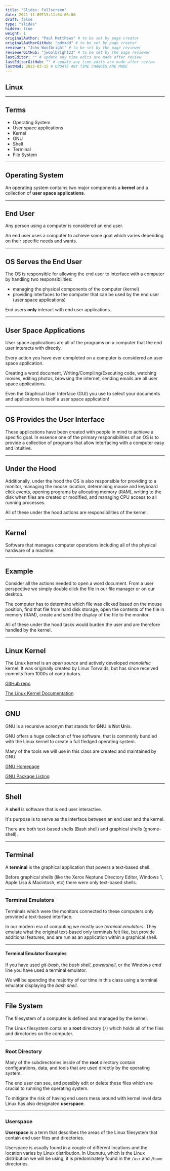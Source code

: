 ```yaml
---
title: "Slides: Fullscreen"
date: 2021-11-09T15:11:04-06:00
draft: false
type: "slides"
hidden: true
weight: 1
originalAuthor: "Paul Matthews" # to be set by page creator
originalAuthorGitHub: "pdmxdd" # to be set by page creator
reviewer: "John Woolbright" # to be set by the page reviewer
reviewerGitHub: "jwoolbright23" # to be set by the page reviewer
lastEditor: "" # update any time edits are made after review
lastEditorGitHub: "" # update any time edits are made after review
lastMod: 2022-03-15 # UPDATE ANY TIME CHANGES ARE MADE
---
```


<!-- {{< slides >}} -->

## Linux 

---

## Terms

- Operating System
- User space applications
- Kernel
- GNU
- Shell
- Terminal
- File System

---

## Operating System

An operating system contains two major components a **kernel** and a collection of **user space applications**.

___

## End User

Any person using a computer is considered an end user. 

An end user uses a computer to achieve some goal which varies depending on their specific needs and wants.

___

## OS Serves the End User

The OS is responsible for allowing the end user to interface with a computer by handling two responsibilities:
- managing the physical components of the computer (kernel)
- providing interfaces to the computer that can be used by the end user (user space applications)

End users **only** interact with end user applications.

---

## User Space Applications

User space applications are all of the programs on a computer that the end user interacts with directly.

Every action you have ever completed on a computer is considered an user space application. 

Creating a word document, Writing/Compiling/Executing code, watching movies, editing photos, browsing the internet, sending emails are all user space applications.

Even the Graphical User Interface (GUI) you use to select your documents and applications is itself a user space application!

___

## OS Provides the User Interface

These applications have been created with people in mind to achieve a specific goal. In essence one of the primary responsibilities of an OS is to provide a collection of programs that allow interfacing with a computer easy and intuitive.
___

## Under the Hood

Additionally, under the hood the OS is also responsible for providing to a monitor, managing the mouse location, determining mouse and keyboard click events, opening programs by allocating memory (RAM), writing to the disk when files are created or modified, and managing CPU access to all running processes. 

All of these under the hood actions are responsibilities of the kernel.

---

## Kernel

Software that manages computer operations including all of the physical hardware of a machine.

___

## Example

Consider all the actions needed to open a word document. From a user perspective we simply double click the file in our file manager or on our desktop.

The computer has to determine which file was clicked based on the mouse position, find that file from hard disk storage, open the contents of the file in memory (RAM), create and send the display of the file to the monitor.

All of these under the hood tasks would burden the user and are therefore handled by the kernel.

---

## Linux Kernel

The Linux kernel is an *open source* and actively developed *monolithic* kernel. It was originally created by Linus Torvalds, but has since received commits from 1000s of contributors.

[GitHub repo](https://github.com/torvalds/linux)

[The Linux Kernel Documentation](https://www.kernel.org/doc/html/latest/)

---

## GNU

GNU is a recursive acronym that stands for **G**NU is **N**ot **U**nix.

GNU offers a huge collection of free software, that is commonly bundled with the Linux kernel to create a full fledged operating system.

Many of the tools we will use in this class are created and maintained by GNU.

[GNU Homepage](https://www.gnu.org/)

[GNU Package Listing](https://www.gnu.org/software/software.html)

---

## Shell

A **shell** is software that is end user interactive.

It's purpose is to serve as the interface between an end user and the kernel.

There are both text-based shells (Bash shell) and graphical shells (gnome-shell).

---

## Terminal

A **terminal** is the graphical application that powers a text-based shell.

Before graphical shells (like the Xerox Neptune Directory Editor, Windows 1, Apple Lisa & Macintosh, etc) there were only text-based shells.

___

### Terminal Emulators

Terminals which were the monitors connected to these computers only provided a text-based interface.

In our modern era of computing we mostly use *terminal emulators*. They emulate what the original text-based only terminals felt like, but provide additional features, and are run as an application within a graphical shell.

___

#### Terminal Emulator Examples

If you have used *git-bash*, the *bash shell*, *powershell*, or the Windows *cmd* line you have used a terminal emulator.

We will be spending the majority of our time in this class using a terminal emulator displaying the *bash shell*.

---

## File System

The filesystem of a computer is defined and managed by the kernel.

The Linux filesystem contains a **root** directory (`/`) which holds all of the files and directories on the computer. 

___

### Root Directory

Many of the subdirectories inside of the **root** directory contain configurations, data, and tools that are used directly by the operating system.

The end user can see, and possibly edit or delete these files which are crucial to running the operating system.

To mitigate the risk of having end users mess around with kernel level data Linux has also designated **userspace**.
___

### Userspace

**Userspace** is a term that describes the areas of the Linux filesystem that contain end user files and directories.

Userspace is usually found in a couple of different locations and the location varies by Linux distribution. In Ubunutu, which is the Linux distribution we will be using, it is predominately found in the `/usr` and `/home` directories.

<!-- {{< /slides >}} -->